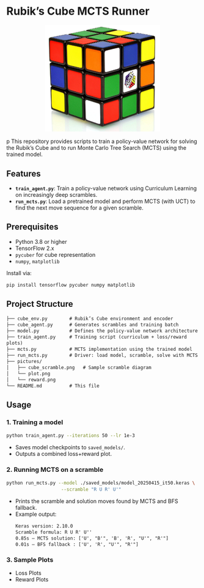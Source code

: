 # Rubik’s Cube MCTS Runner
<p align="center">
  <img src="pictures/cube.jpeg" alt="Cube example" width="300" />
</p>p
This repository provides scripts to train a policy-value network for solving the Rubik’s Cube and to run Monte Carlo Tree Search (MCTS) using the trained model.

## Features

- **`train_agent.py`**: Train a policy-value network using Curriculum Learning on increasingly deep scrambles.
- **`run_mcts.py`**: Load a pretrained model and perform MCTS (with UCT) to find the next move sequence for a given scramble.

## Prerequisites

- Python 3.8 or higher
- TensorFlow 2.x
- `pycuber` for cube representation
- `numpy`, `matplotlib`

Install via:

```bash
pip install tensorflow pycuber numpy matplotlib
```

## Project Structure

```
├── cube_env.py        # Rubik’s Cube environment and encoder
├── cube_agent.py      # Generates scrambles and training batch
├── model.py           # Defines the policy-value network architecture
├── train_agent.py     # Training script (curriculum + loss/reward plots)
├── mcts.py            # MCTS implementation using the trained model
├── run_mcts.py        # Driver: load model, scramble, solve with MCTS
├── pictures/
│   ├── cube_scramble.png   # Sample scramble diagram
│   └── plot.png
│   └── reward.png
└── README.md          # This file
```

## Usage

### 1. Training a model

```bash
python train_agent.py --iterations 50 --lr 1e-3
```

- Saves model checkpoints to `saved_models/`.
- Outputs a combined loss+reward plot.




### 2. Running MCTS on a scramble

```bash
python run_mcts.py --model ./saved_models/model_20250415_it50.keras \
                    --scramble "R U R' U'"
```

- Prints the scramble and solution moves found by MCTS and BFS fallback.
- Example output:
  ```
  Keras version: 2.10.0
  Scramble formula: R U R' U''
  0.85s – MCTS solution: ['U', "B'", 'B', 'R', "U'", "R'"]
  0.01s – BFS fallback : ['U', 'R', "U'", "R'"]

  ```
### 3. Sample Plots
- Loss Plots
- Reward Plots

